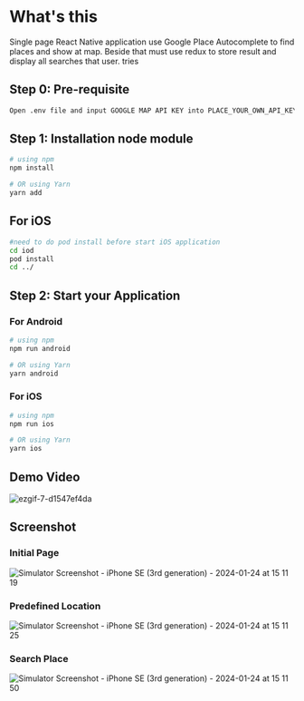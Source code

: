 # What's this
Single page React Native application use Google Place Autocomplete to find places and show at map. Beside that must use redux to store result and display all searches that user.
tries 

## Step 0: Pre-requisite 
```bash
Open .env file and input GOOGLE MAP API KEY into PLACE_YOUR_OWN_API_KEY
```

## Step 1: Installation node module
```bash
# using npm 
npm install

# OR using Yarn
yarn add
```

## For iOS
```bash
#need to do pod install before start iOS application 
cd iod
pod install
cd ../
```

## Step 2: Start your Application
### For Android

```bash
# using npm
npm run android

# OR using Yarn
yarn android
```

### For iOS

```bash
# using npm
npm run ios

# OR using Yarn
yarn ios
```
## Demo Video 
![ezgif-7-d1547ef4da](https://github.com/yinwenkueh/maybankAssessment/assets/128566871/1d65e0da-5f63-4526-8610-f1eb251c0a85)

## Screenshot 
### Initial Page
![Simulator Screenshot - iPhone SE (3rd generation) - 2024-01-24 at 15 11 19](https://github.com/yinwenkueh/maybankAssessment/assets/128566871/687cfd90-92a1-48f3-9e22-dcbe4a69372c)

### Predefined Location
![Simulator Screenshot - iPhone SE (3rd generation) - 2024-01-24 at 15 11 25](https://github.com/yinwenkueh/maybankAssessment/assets/128566871/890fb841-1843-47d5-b2d5-2dfa5c524ea5)

### Search Place
![Simulator Screenshot - iPhone SE (3rd generation) - 2024-01-24 at 15 11 50](https://github.com/yinwenkueh/maybankAssessment/assets/128566871/f4c55d8b-1337-4b3d-97b9-92adafeeea1c)




